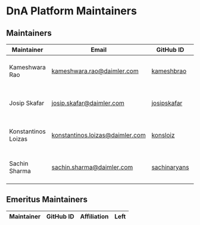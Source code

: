 <!-- SPDX-License-Identifier: MIT --->
# DnA Platform Maintainers

## Maintainers

| Maintainer          | Email                             | GitHub ID                                   | Affiliation                                                                                       | Joined     |
|---------------------|-----------------------------------|---------------------------------------------|---------------------------------------------------------------------------------------------------|------------|
| Kameshwara Rao | <kameshwara.rao@daimler.com> | [kameshbrao](https://github.com/kameshbrao)   | Daimler TSS GmbH, [imprint](https://github.com/Daimler/daimler-foss/blob/master/LEGAL_IMPRINT.md) | 2021-12-24 |
| Josip Skafar | <josip.skafar@daimler.com> | [josipskafar](https://github.com/josipskafar)   | Daimler TSS GmbH, [imprint](https://github.com/Daimler/daimler-foss/blob/master/LEGAL_IMPRINT.md) | 2021-12-24 |
| Konstantinos Loizas | <konstantinos.loizas@daimler.com> | [konsloiz](https://github.com/konsloiz)   | Daimler TSS GmbH, [imprint](https://github.com/Daimler/daimler-foss/blob/master/LEGAL_IMPRINT.md) | 2021-12-24 |
| Sachin Sharma | <sachin.sharma@daimler.com> | [sachinaryans](https://github.com/sachinaryans)   | Daimler TSS GmbH, [imprint](https://github.com/Daimler/daimler-foss/blob/master/LEGAL_IMPRINT.md) | 2021-12-24 |


## Emeritus Maintainers

| Maintainer | GitHub ID | Affiliation | Left |
|------------|-----------|-------------|------|


